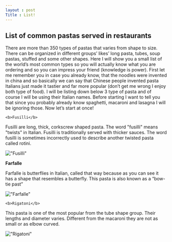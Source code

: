 ```yaml
---
layout : post
Title : List!
---
```


List of common pastas served in restaurants
---

There are more than 350 types of pastas that varies from shape to size. There can be organized in different groups’ likes’ long pasta, tubes, soup pastas, stuffed and some other shapes. Here I will show you a small list of the world’s most common types so you will actually know what you are ordering and so you can impress your friend (knowledge is power). First let me remember you in case you already know, that the noodles were invented in china and so basically we can say that Chinese people invented pasta Italians just made it tastier and far more popular (don’t get me wrong I enjoy both type of food). 
I will be listing down below 3 type of pasta and of course I will be using their Italian names.
Before starting I want to tell you that since you probably already know spaghetti, macaroni and lasagna I will be ignoring those. Now let’s start at once!

	<b>Fusilli</b>
	
Fusilli are long, thick, corkscrew shaped pasta. The word "fusilli" means "twists" in Italian. Fusilli is traditionally served with thicker sauces. The word fusilli is sometimes incorrectly used to describe another twisted pasta called rotini.

!["Fusilli"](http://www.howdoyousaythatword.com/wp-content/uploads/2012/01/fusilli.jpg)

  <b>Farfalle</b>
  
Farfalle is butterflies in Italian, called that way because as you can see it has a shape that resembles a butterfly.  This pasta is also known as a “bow-tie past” 

!["Farfalle"](http://cdn.gingerandtomato.com/wp-content/uploads/2014/04/farfalle.jpg)

	<b>Rigatoni</b>
	
This pasta is one of the most popular from the tube shape group. Their lengths and diameter varies. Different from the macaroni they are not as small or as elbow curved.

!["Rigatoni"](http://www.calvospada.es/wp-content/uploads/rigatoni.jpg)

